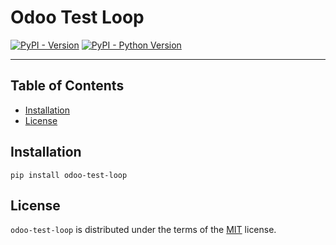 # Odoo Test Loop

[![PyPI - Version](https://img.shields.io/pypi/v/modoole-test.svg)](https://pypi.org/project/modoole-test)
[![PyPI - Python Version](https://img.shields.io/pypi/pyversions/modoole-test.svg)](https://pypi.org/project/modoole-test)

-----

## Table of Contents

- [Installation](#installation)
- [License](#license)

## Installation

```console
pip install odoo-test-loop
```

## License

`odoo-test-loop` is distributed under the terms of the [MIT](https://spdx.org/licenses/MIT.html) license.
